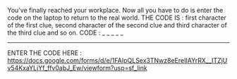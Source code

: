 You've finally reached your workplace. 
Now all you have to do is enter the code on the laptop to return to the real world. 
THE CODE IS : first character of the first clue, second character of the second clue and third character of the third clue and so on.
CODE : _ _ _ _ _

---------------------------------------------------------------------------------------------------------------------------
 ENTER THE CODE HERE :
 https://docs.google.com/forms/d/e/1FAIpQLSex3TNwz8eEreIIAYrRX__ITZjUv54KxaYLjYf_ffv0abJ_Ew/viewform?usp=sf_link
